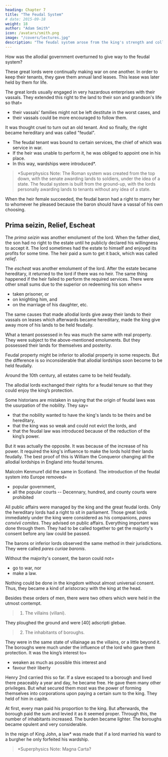 ```yaml
---
heading: Chapter 7
title: "The Feudal System"
# date: 2015-09-18
weight: 18
author: "Adam Smith"
icon: /avatars/smith.png
image: "/covers/lectures.jpg"
description: "The feudal system arose from the king's strength and collapsed when the lords leased out their lands longer and the kings gave freedom to the cities against the lords"
---
```




How was the allodial government overturned to give way to the feudal system?

These great lords were continually making war on one another. In order to keep their tenants, they gave them annual land leases. This lease was later held by them for life.

The great lords usually engaged in very hazardous enterprises with their vassals. They extended this right to the land to their son and grandson's life so that= 
- their vassals' families might not be left destitute in the worst cases, and
- their vassals could be more encouraged to follow them.

It was thought cruel to turn out an old tenant. And so finally, the right became hereditary and was called "feudal". 
- The feudal tenant was bound to certain services, the chief of which was service in war. 
- If the heir was unable to perform it, he was obliged to appoint one in his place. 
- In this way, wardships were introduced*.


> *Superphysics Note: The Roman system was created from the top down, with the senate awarding lands to soldiers, under the idea of a state. The feudal system is built from the ground-up, with the lords personally awarding lands to tenants without any idea of a state.


When the heir female succeeded, the feudal baron had a right to marry her to whomever he pleased because the baron should have a vassal of his own choosing.


## Prima seizin, Relief, Escheat

The *prima seizin* was another emolument of the lord. When the father died, the son had no right to the estate until he publicly declared his willingness to accept it.  The lord sometimes had the estate to himself and enjoyed its profits for some time. The heir paid a sum to get it back, which was called *relief*.

The *escheat* was another emolument of the lord. After the estate became hereditary, it returned to the lord if there was no heir. The same thing happened if the heir failed to perform the required services. There were other small sums due to the superior on redeeming his son when= 
- taken prisoner, or
- on knighting him, and
- on the marriage of his daughter, etc.

The same causes that made allodial lords give away their lands to their vassals on leases which afterwards became hereditary, made the king give away more of his lands to be held feudally. 

What a tenant possessed in feu was much the same with real property. They were subject to the above-mentioned emoluments. But they possessed their lands for themselves and posterity.

Feudal property might be inferior to allodial property in some respects. But the difference is so inconsiderable that allodial lordships soon become to be held feudally. 

Around the 10th century, all estates came to be held feudally.

The allodial lords exchanged their rights for a feudal tenure so that they could enjoy the king’s protection.

Some historians are mistaken in saying that the origin of feudal laws was the usurpation of the nobility. They say= 
- that the nobility wanted to have the king's lands to be theirs and be hereditary,
- that the king was so weak and could not evict the lords, and
- that the feudal law was introduced because of the reduction of the king’s power.

But it was actually the opposite. It was because of the increase of his power. It required the king's influence to make the lords hold their lands feudally. The best proof of this is William the Conqueror changing all the allodial lordships in England into feudal tenures.

Malcolm Kenmure1 did the same in Scotland. The introduction of the feudal system into Europe removed= 
- popular government,
- all the popular courts -- Decennary, hundred, and county courts were prohibited

All public affairs were managed by the king and the great feudal lords. Only the hereditary lords had a right to sit in parliament. Those great lords immediately under the king were considered as his companions, *pares convivii comites*. They advised on public affairs. Everything important was done through them. They had to be called together to get the majority's consent before any law could be passed.

The barons or inferior lords observed the same method in their jurisdictions. They were called *pares curiae baronis*.
<!-- They also needed to be consulted since they were also in arms. -->
Without the majority's consent, the baron could not= 
- go to war, nor
- make a law.

Nothing could be done in the kingdom without almost universal consent. Thus, they became a kind of aristocracy with the king at the head.

Besides these orders of men, there were two others which were held in the utmost contempt.

> 1. The villains (villani).

They ploughed the ground and were [40] adscripti glebae.

> 2. The inhabitants of boroughs.

They were in the same state of villainage as the villains, or a little beyond it. The boroughs were much under the influence of the lord who gave them protection. It was the king’s interest to= 
- weaken as much as possible this interest and
- favour their liberty

Henry 2nd carried this so far. If a slave escaped to a borough and lived there peaceably a year and day, he became free. He gave them many other privileges. But what secured them most was the power of forming themselves into corporations upon paying a certain sum to the king.
They held of him in capite.

At first, every man paid his proportion to the king.  But afterwards, the borough paid the sum and levied it as it seemed proper. Through this, the number of inhabitants increased. The burden became lighter. The boroughs became opulent and very considerable.

In the reign of King John, a law* was made that if a lord married his ward to a burgher he only forfeited his wardship.

> *Superphysics Note: Magna Carta?
